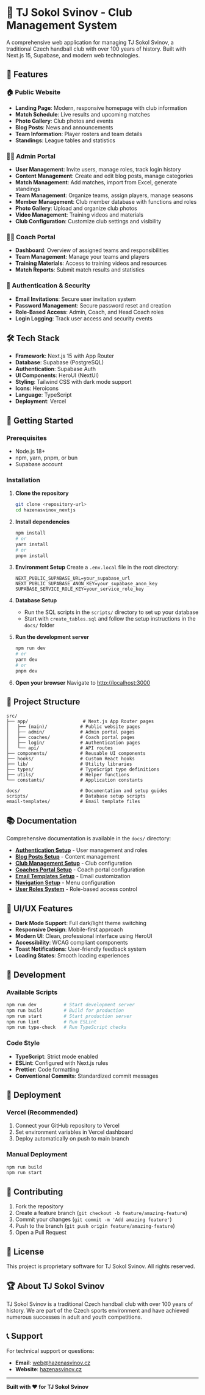 # 🏐 TJ Sokol Svinov - Club Management System

A comprehensive web application for managing TJ Sokol Svinov, a traditional Czech handball club with over 100 years of history. Built with Next.js 15, Supabase, and modern web technologies.

## 🌟 Features

### 🏠 Public Website
- **Landing Page**: Modern, responsive homepage with club information
- **Match Schedule**: Live results and upcoming matches
- **Photo Gallery**: Club photos and events
- **Blog Posts**: News and announcements
- **Team Information**: Player rosters and team details
- **Standings**: League tables and statistics

### 👨‍💼 Admin Portal
- **User Management**: Invite users, manage roles, track login history
- **Content Management**: Create and edit blog posts, manage categories
- **Match Management**: Add matches, import from Excel, generate standings
- **Team Management**: Organize teams, assign players, manage seasons
- **Member Management**: Club member database with functions and roles
- **Photo Gallery**: Upload and organize club photos
- **Video Management**: Training videos and materials
- **Club Configuration**: Customize club settings and visibility

### 🏃‍♂️ Coach Portal
- **Dashboard**: Overview of assigned teams and responsibilities
- **Team Management**: Manage your teams and players
- **Training Materials**: Access to training videos and resources
- **Match Reports**: Submit match results and statistics

### 🔐 Authentication & Security
- **Email Invitations**: Secure user invitation system
- **Password Management**: Secure password reset and creation
- **Role-Based Access**: Admin, Coach, and Head Coach roles
- **Login Logging**: Track user access and security events

## 🛠️ Tech Stack

- **Framework**: Next.js 15 with App Router
- **Database**: Supabase (PostgreSQL)
- **Authentication**: Supabase Auth
- **UI Components**: HeroUI (NextUI)
- **Styling**: Tailwind CSS with dark mode support
- **Icons**: Heroicons
- **Language**: TypeScript
- **Deployment**: Vercel

## 🚀 Getting Started

### Prerequisites

- Node.js 18+ 
- npm, yarn, pnpm, or bun
- Supabase account

### Installation

1. **Clone the repository**
   ```bash
   git clone <repository-url>
   cd hazenasvinov_nextjs
   ```

2. **Install dependencies**
   ```bash
   npm install
   # or
   yarn install
   # or
   pnpm install
   ```

3. **Environment Setup**
   Create a `.env.local` file in the root directory:
   ```env
   NEXT_PUBLIC_SUPABASE_URL=your_supabase_url
   NEXT_PUBLIC_SUPABASE_ANON_KEY=your_supabase_anon_key
   SUPABASE_SERVICE_ROLE_KEY=your_service_role_key
   ```

4. **Database Setup**
   - Run the SQL scripts in the `scripts/` directory to set up your database
   - Start with `create_tables.sql` and follow the setup instructions in the `docs/` folder

5. **Run the development server**
   ```bash
   npm run dev
   # or
   yarn dev
   # or
   pnpm dev
   ```

6. **Open your browser**
   Navigate to [http://localhost:3000](http://localhost:3000)

## 📁 Project Structure

```
src/
├── app/                    # Next.js App Router pages
│   ├── (main)/            # Public website pages
│   ├── admin/             # Admin portal pages
│   ├── coaches/           # Coach portal pages
│   ├── login/             # Authentication pages
│   └── api/               # API routes
├── components/            # Reusable UI components
├── hooks/                 # Custom React hooks
├── lib/                   # Utility libraries
├── types/                 # TypeScript type definitions
├── utils/                 # Helper functions
└── constants/             # Application constants

docs/                      # Documentation and setup guides
scripts/                   # Database setup scripts
email-templates/           # Email template files
```

## 📚 Documentation

Comprehensive documentation is available in the `docs/` directory:

- **[Authentication Setup](docs/AUTHENTICATION_SETUP.md)** - User management and roles
- **[Blog Posts Setup](docs/BLOG_POSTS_SETUP.md)** - Content management
- **[Club Management Setup](docs/CLUB_MANAGEMENT_SETUP.md)** - Club configuration
- **[Coaches Portal Setup](docs/COACHES_PORTAL_SETUP.md)** - Coach portal configuration
- **[Email Templates Setup](docs/EMAIL_TEMPLATES_SETUP.md)** - Email customization
- **[Navigation Setup](docs/README_navigation.md)** - Menu configuration
- **[User Roles System](docs/USER_ROLES_SYSTEM.md)** - Role-based access control

## 🎨 UI/UX Features

- **Dark Mode Support**: Full dark/light theme switching
- **Responsive Design**: Mobile-first approach
- **Modern UI**: Clean, professional interface using HeroUI
- **Accessibility**: WCAG compliant components
- **Toast Notifications**: User-friendly feedback system
- **Loading States**: Smooth loading experiences

## 🔧 Development

### Available Scripts

```bash
npm run dev          # Start development server
npm run build        # Build for production
npm run start        # Start production server
npm run lint         # Run ESLint
npm run type-check   # Run TypeScript checks
```

### Code Style

- **TypeScript**: Strict mode enabled
- **ESLint**: Configured with Next.js rules
- **Prettier**: Code formatting
- **Conventional Commits**: Standardized commit messages

## 🚀 Deployment

### Vercel (Recommended)

1. Connect your GitHub repository to Vercel
2. Set environment variables in Vercel dashboard
3. Deploy automatically on push to main branch

### Manual Deployment

```bash
npm run build
npm run start
```

## 🤝 Contributing

1. Fork the repository
2. Create a feature branch (`git checkout -b feature/amazing-feature`)
3. Commit your changes (`git commit -m 'Add amazing feature'`)
4. Push to the branch (`git push origin feature/amazing-feature`)
5. Open a Pull Request

## 📝 License

This project is proprietary software for TJ Sokol Svinov. All rights reserved.

## 🏆 About TJ Sokol Svinov

TJ Sokol Svinov is a traditional Czech handball club with over 100 years of history. We are part of the Czech sports environment and have achieved numerous successes in adult and youth competitions.

## 📞 Support

For technical support or questions:
- **Email**: web@hazenasvinov.cz
- **Website**: [hazenasvinov.cz](https://hazenasvinov.cz)

---

**Built with ❤️ for TJ Sokol Svinov**